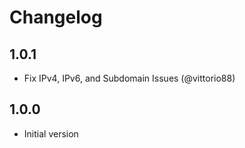 # Changelog

## 1.0.1

- Fix IPv4, IPv6, and Subdomain Issues (@vittorio88)

## 1.0.0

- Initial version
